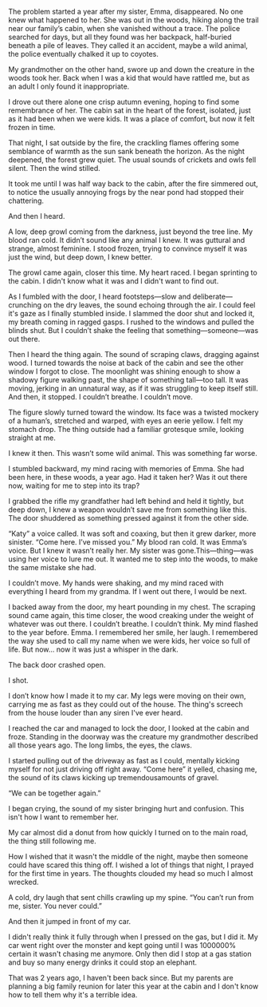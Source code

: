 The problem started a year after my sister, Emma, disappeared. No one knew what happened to her. She was out in the woods, hiking along the trail near our family’s cabin, when she vanished without a trace. The police searched for days, but all they found was her backpack, half-buried beneath a pile of leaves. They called it an accident, maybe a wild animal, the police eventually chalked it up to coyotes.

My grandmother on the other hand, swore up and down the creature in the woods took her. Back when I was a kid that would have rattled me, but as an adult I only found it inappropriate.

I drove out there alone one crisp autumn evening, hoping to find some remembrance of her. The cabin sat in the heart of the forest, isolated, just as it had been when we were kids. It was a place of comfort, but now it felt frozen in time.

That night, I sat outside by the fire, the crackling flames offering some semblance of warmth as the sun sank beneath the horizon. As the night deepened, the forest grew quiet. The usual sounds of crickets and owls fell silent. Then the wind stilled.

It took me until I was half way back to the cabin, after the fire simmered out, to notice the usually annoying frogs by the near pond had stopped their chattering.

And then I heard.

A low, deep growl coming from the darkness, just beyond the tree line. My blood ran cold. It didn’t sound like any animal I knew. It was guttural and strange, almost feminine. I stood frozen, trying to convince myself it was just the wind, but deep down, I knew better.

The growl came again, closer this time. My heart raced. I began sprinting to the cabin. I didn't know what it was and I didn't want to find out. 
 
As I fumbled with the door, I heard footsteps—slow and deliberate—crunching on the dry leaves, the sound echoing through the air. I could feel it's gaze as I finally stumbled inside. I slammed the door shut and locked it, my breath coming in ragged gasps. I rushed to the windows and pulled the blinds shut. But I couldn’t shake the feeling that something—someone—was out there.

Then I heard the thing again. The sound of scraping claws, dragging against wood. I turned towards the noise at back of the cabin and see the other window I forgot to close. The moonlight was shining enough to show a shadowy figure walking past, the shape of something tall—too tall. It was moving, jerking in an unnatural way, as if it was struggling to keep itself still. And then, it stopped.
I couldn’t breathe. I couldn’t move.

The figure slowly turned toward the window. Its face was a twisted mockery of a human’s, stretched and warped, with eyes an eerie yellow. I felt my stomach drop. The thing outside had a familiar grotesque smile, looking straight at me. 

I knew it then. This wasn’t some wild animal. This was something far worse.

I stumbled backward, my mind racing with memories of Emma. She had been here, in these woods, a year ago. Had it taken her? Was it out there now, waiting for me to step into its trap?

I grabbed the rifle my grandfather had left behind and held it tightly, but deep down, I knew a weapon wouldn’t save me from something like this. The door shuddered as something pressed against it from the other side.

“Katy” a voice called. It was soft and coaxing, but then it grew darker, more sinister. “Come here. I’ve missed you.”
My blood ran cold. It was Emma’s voice. But I knew it wasn’t really her. My sister was gone.This—thing—was using her voice to lure me out. It wanted me to step into the woods, to make the same mistake she had.

I couldn’t move. My hands were shaking, and my mind raced with everything I heard from my grandma. If I went out there, I would be next.

I backed away from the door, my heart pounding in my chest. The scraping sound came again, this time closer, the wood creaking under the weight of whatever was out there. I couldn’t breathe. I couldn’t think. My mind flashed to the year before. Emma. I remembered her smile, her laugh. I remembered the way she used to call my name when we were kids, her voice so full of life. But now… now it was just a whisper in the dark.

The back door crashed open.

I shot.

I don’t know how I made it to my car. My legs were moving on their own, carrying me as fast as they could out of the house. The thing's screech from the house louder than any siren I've ever heard.

I reached the car and managed to lock the door, I looked at the cabin and froze. Standing in the doorway was the creature my grandmother described all those years ago. The long limbs, the eyes, the claws. 

I started pulling out of the driveway as fast as I could, mentally kicking myself for not just driving off right away.
“Come here” it yelled, chasing me, the sound of its claws kicking up tremendousamounts of gravel.

 “We can be together again.” 

I began crying, the sound of my sister bringing hurt and confusion. This isn't how I want to remember her.

My car almost did a donut from how quickly I turned on to the main road, the thing still following me. 

How I wished that it wasn't the middle of the night, maybe then someone could have scared this thing off. I wished a lot of things that night, I prayed for the first time in years. The thoughts clouded my head so much I almost wrecked.

A cold, dry laugh that sent chills crawling up my spine.
“You can’t run from me, sister. You never could.”

And then it jumped in front of my car. 

I didn't really think it fully through when I pressed on the gas, but I did it. My car went right over the monster and kept going until I was 1000000% certain it wasn't chasing me anymore. Only then did I stop at a gas station and buy so many energy drinks it could stop an elephant.

That was 2 years ago, I haven't been back since. But my parents are planning a big family reunion for later this year at the cabin and I don't know how to tell them why it's a terrible idea.